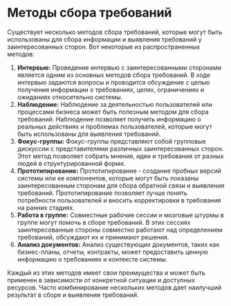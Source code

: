 # Методы сбора требований

Существует несколько методов сбора требований, которые могут быть использованы для сбора информации и выявления требований у заинтересованных сторон. Вот некоторые из распространенных методов:

1. **Интервью:** Проведение интервью с заинтересованными сторонами является одним из основных методов сбора требований. В ходе интервью задаются вопросы и проводится обсуждение с целью получения информации о требованиях, целях, ограничениях и ожиданиях относительно системы.
2. **Наблюдение:** Наблюдение за деятельностью пользователей или процессами бизнеса может быть полезным методом для сбора требований. Наблюдение позволяет получить информацию о реальных действиях и проблемах пользователей, которые могут быть использованы для выявления требований.
3. **Фокус-группы:** Фокус-группы представляют собой групповые дискуссии с представителями различных заинтересованных сторон. Этот метод позволяет собрать мнения, идеи и требования от разных людей в структурированной форме.
4. **Прототипирование:** Прототипирование - создание пробных версий системы или ее компонентов, которые могут быть показаны заинтересованным сторонам для сбора обратной связи и выявления требований. Прототипирование позволяет лучше понять потребности пользователей и вносить корректировки в требования на ранних стадиях.
5. **Работа в группе:** Совместные рабочие сессии и мозговые штурмы в группе могут помочь в сборе требований. В этих сессиях заинтересованные стороны совместно работают над определением требований, обсуждают их и принимают решения.
6. **Анализ документов:** Анализ существующих документов, таких как бизнес-планы, отчеты, контракты, может предоставить ценную информацию о требованиях и контексте системы.

Каждый из этих методов имеет свои преимущества и может быть применен в зависимости от конкретной ситуации и доступных ресурсов. Часто комбинирование нескольких методов дает наилучший результат в сборе и выявлении требований.
